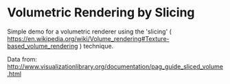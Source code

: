 # Volumetric Rendering by Slicing

Simple demo for a volumetric renderer using the 'slicing' ( https://en.wikipedia.org/wiki/Volume_rendering#Texture-based_volume_rendering ) technique.

Data from: http://www.visualizationlibrary.org/documentation/pag_guide_sliced_volume.html

